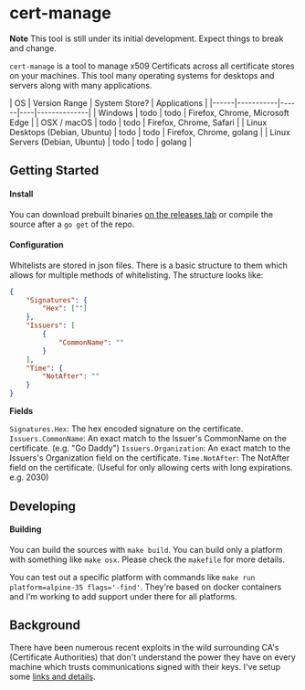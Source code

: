 # cert-manage

**Note** This tool is still under its initial development. Expect things to break and change.

`cert-manage` is a tool to manage x509 Certificats across all certificate stores on your machines. This tool many operating systems for desktops and servers along with many applications.

|  OS  | Version Range | System Store? | Applications |
|------|-----------|------|----|--------------|
| Windows | todo | todo | Firefox, Chrome, Microsoft Edge |
| OSX / macOS | todo | todo | Firefox, Chrome, Safari |
| Linux Desktops (Debian, Ubuntu) | todo | todo | Firefox, Chrome, golang |
| Linux Servers (Debian, Ubuntu) | todo | todo | golang |

## Getting Started

#### Install

You can download prebuilt binaries [on the releases tab](https://github.com/adamdecaf/cert-manage/releases) or compile the source after a `go get` of the repo.

#### Configuration

Whitelists are stored in json files. There is a basic structure to them which allows for multiple methods of whitelisting. The structure looks like:

```json
{
    "Signatures": {
        "Hex": [""]
    },
    "Issuers": [
        {
            "CommonName": ""
        }
    ],
    "Time": {
        "NotAfter": ""
    }
}
```

**Fields**

`Signatures.Hex`: The hex encoded signature on the certificate.
`Issuers.CommonName`: An exact match to the Issuer's CommonName on the certificate. (e.g. "Go Daddy")
`Issuers.Organization`: An exact match to the Issuers's Organization field on the certificate.
`Time.NotAfter`: The NotAfter field on the certificate. (Useful for only allowing certs with long expirations. e.g. 2030)

## Developing

#### Building

You can build the sources with `make build`. You can build only a platform with something like `make osx`. Please check the `makefile` for more details.

You can test out a specific platform with commands like `make run platform=alpine-35 flags='-find'`. They're based on docker containers and I'm working to add support under there for all platforms.

## Background

There have been numerous recent exploits in the wild surrounding CA's (Certificate Authorities) that don't understand the power they have on every machine which trusts communications signed with their keys. I've setup some [links and details](docs/why/).
